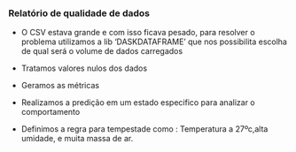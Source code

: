 ### Relatório de qualidade de dados

* O CSV estava grande e com isso ficava pesado, para resolver o problema utilizamos a lib ‘DASKDATAFRAME’ que nos possibilita escolha de qual será o volume de dados carregados

* Tratamos valores nulos dos dados

* Geramos as métricas

* Realizamos a predição em um estado especifico para analizar o comportamento

* Definimos a regra para tempestade como : 
Temperatura a 27ºc,alta umidade, e muita massa de ar.

